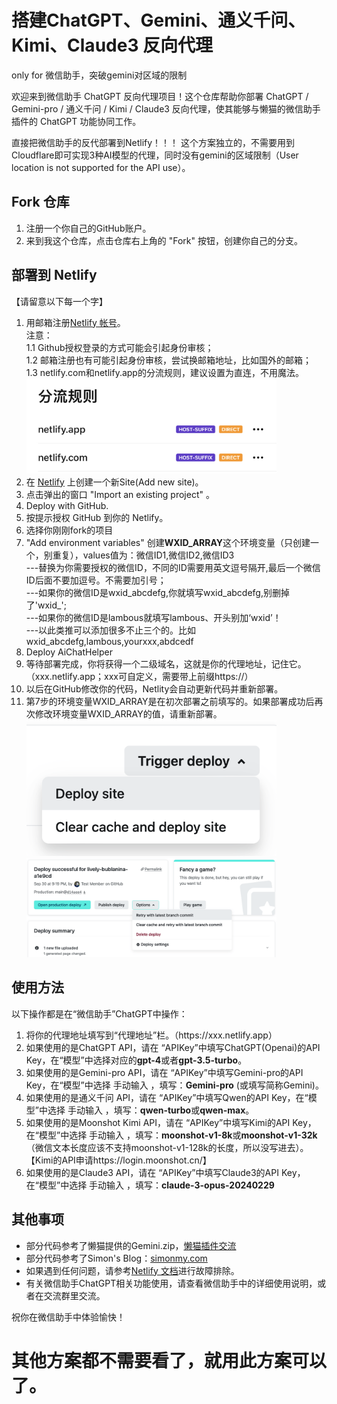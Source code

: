 # 搭建ChatGPT、Gemini、通义千问、Kimi、Claude3 反向代理
only for 微信助手，突破gemini对区域的限制

欢迎来到微信助手 ChatGPT 反向代理项目！这个仓库帮助你部署 ChatGPT / Gemini-pro / 通义千问 / Kimi / Claude3 反向代理，使其能够与懒猫的微信助手插件的 ChatGPT 功能协同工作。

直接把微信助手的反代部署到Netlify！！！
这个方案独立的，不需要用到Cloudflare即可实现3种AI模型的代理，同时没有gemini的区域限制（User location is not supported for the API use）。

## Fork 仓库

1. 注册一个你自己的GitHub账户。
2. 来到我这个仓库，点击仓库右上角的 "Fork" 按钮，创建你自己的分支。

## 部署到 Netlify
【请留意以下每一个字】
1. 用邮箱注册[Netlify 帐号](https://app.netlify.com/signup/)。<br>
注意：<br>
1.1 Github授权登录的方式可能会引起身份审核；<br>
1.2 邮箱注册也有可能引起身份审核，尝试换邮箱地址，比如国外的邮箱；<br>
1.3 netlify.com和netlify.app的分流规则，建议设置为直连，不用魔法。<br>
<img src="./images/rules_netlify.jpg" width="400px"><br>
2. 在 [Netlify](https://app.netlify.com) 上创建一个新Site(Add new site)。<br>
3. 点击弹出的窗口 "Import an existing project" 。<br>
4. Deploy with GitHub.<br>
5. 按提示授权 GitHub 到你的 Netlify。<br>
6. 选择你刚刚fork的项目<br>
7. "Add environment variables" 创建<B>WXID_ARRAY</B>这个环境变量（只创建一个，别重复），values值为：微信ID1,微信ID2,微信ID3 <br>
---替换为你需要授权的微信ID，不同的ID需要用英文逗号隔开,最后一个微信ID后面不要加逗号。不需要加引号； <br>
---如果你的微信ID是wxid_abcdefg,你就填写wxid_abcdefg,别删掉了'wxid_'; <br>
---如果你的微信ID是lambous就填写lambous、开头别加‘wxid’！ <br>
---以此类推可以添加很多不止三个的。比如 wxid_abcdefg,lambous,yourxxx,abdcedf <br>
8. Deploy AiChatHelper
9. 等待部署完成，你将获得一个二级域名，这就是你的代理地址，记住它。（xxx.netlify.app；xxx可自定义，需要带上前缀https&#58;&#47;&#47;）
10. 以后在GitHub修改你的代码，Netlity会自动更新代码并重新部署。
11. 第7步的环境变量WXID_ARRAY是在初次部署之前填写的。如果部署成功后再次修改环境变量WXID_ARRAY的值，请重新部署。
<img src="./images/deploySite.png" width="400px"><img src="./images/configure-builds-retry-deploy-dropdown.png" width="400px">

## 使用方法
以下操作都是在“微信助手”ChatGPT中操作：
1. 将你的代理地址填写到“代理地址”栏。（https&#58;&#47;&#47;xxx.netlify.app）
2. 如果使用的是ChatGPT API，请在 “APIKey”中填写ChatGPT(Openai)的API Key，在“模型”中选择对应的<B>gpt-4</B>或者<B>gpt-3.5-turbo</B>。
3. 如果使用的是Gemini-pro API，请在 “APIKey”中填写Gemini-pro的API Key，在“模型”中选择 手动输入 ，填写：<B>Gemini-pro</B> (或填写简称Gemini)。
4. 如果使用的是通义千问 API，请在 “APIKey”中填写Qwen的API Key，在“模型”中选择 手动输入 ，填写：<B>qwen-turbo</B>或<B>qwen-max</B>。
5. 如果使用的是Moonshot Kimi API，请在 “APIKey”中填写Kimi的API Key，在“模型”中选择 手动输入 ，填写：<B>moonshot-v1-8k</B>或<B>moonshot-v1-32k</B>（微信文本长度应该不支持moonshot-v1-128k的长度，所以没写进去）。【Kimi的API申请https://login.moonshot.cn/】
6. 如果使用的是Claude3 API，请在 “APIKey”中填写Claude3的API Key，在“模型”中选择 手动输入 ，填写：<B>claude-3-opus-20240229</B>

## 其他事项
- 部分代码参考了懒猫提供的Gemini.zip，[懒猫插件交流](https://t.me/maogroup)
- 部分代码参考了Simon's Blog：[simonmy.com](https://simonmy.com/posts/使用netlify反向代理google-palm-api.html)
- 如果遇到任何问题，请参考[Netlify 文档](https://docs.netlify.com)进行故障排除。
- 有关微信助手ChatGPT相关功能使用，请查看微信助手中的详细使用说明，或者在交流群里交流。

祝你在微信助手中体验愉快！
# 其他方案都不需要看了，就用此方案可以了。
